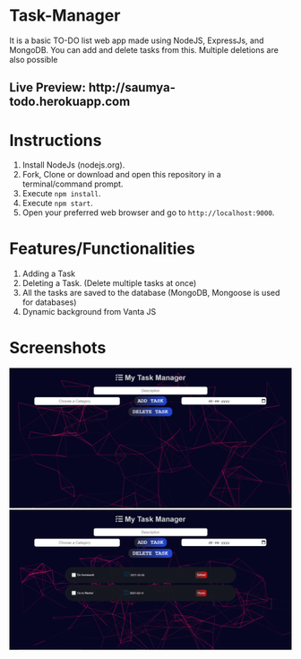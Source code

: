 # Task-Manager
It is a basic TO-DO list web app made using NodeJS, ExpressJs, and MongoDB. You can add and delete tasks from this. Multiple deletions are also possible

<h2> Live Preview: http://saumya-todo.herokuapp.com

# Instructions

1. Install NodeJs (nodejs.org).
2. Fork, Clone or download and open this repository in a terminal/command prompt.
3. Execute `npm install`.
4. Execute `npm start`.
5. Open your preferred web browser and go to `http://localhost:9000`.

# Features/Functionalities

1. Adding a Task
2. Deleting a Task. (Delete multiple tasks at once)
3. All the tasks are saved to the database (MongoDB, Mongoose is used for databases)
4. Dynamic background from Vanta JS

# Screenshots
<img src="assests/images/ss1.png">
<img src="assests/images/screenshot2.png">
